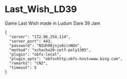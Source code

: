 # Last_Wish_LD39
Game Last Wish made in Ludum Dare 39 Jam

	{
      "server": "172.96.254.114",
      "server_port": 443,
      "password": "NIUh98jnjo8i(nNOn",
      "method": "xchacha20-ietf-poly1305",
      "plugin": "obfs-local",
      "plugin_opts": "obfs=http;obfs-host=www.bing.com",
      "remarks": "CN2",
      "timeout": 5
    }
